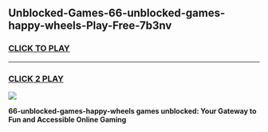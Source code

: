 
## Unblocked-Games-66-unblocked-games-happy-wheels-Play-Free-7b3nv
<h3>
<a href="https://premium76.site?title=66-unblocked-games-happy-wheels&ref=18A1">CLICK TO PLAY</a></h3>
<hr>

<h3>
<a href="https://premium76.site?title=66-unblocked-games-happy-wheels&ref=18A1">CLICK 2 PLAY</a>
  
</h3>

<a href="https://premium76.site?title=66-unblocked-games-happy-wheels&ref=18A1"><img src="https://clearcache.store/games.png"></a>


**66-unblocked-games-happy-wheels games unblocked: Your Gateway to Fun and Accessible Online Gaming**

